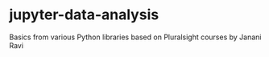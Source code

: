 # jupyter-data-analysis
Basics from various Python libraries based on Pluralsight courses by Janani Ravi
